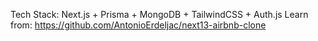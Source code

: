 Tech Stack: Next.js + Prisma + MongoDB + TailwindCSS + Auth.js
Learn from: https://github.com/AntonioErdeljac/next13-airbnb-clone

